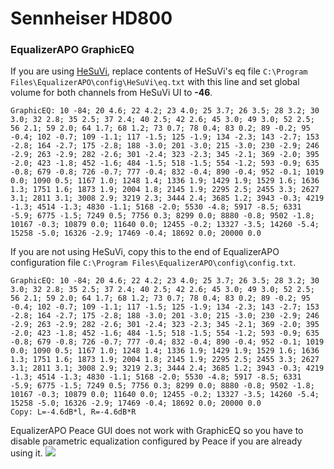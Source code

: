 # Sennheiser HD800
### EqualizerAPO GraphicEQ
If you are using [HeSuVi](https://sourceforge.net/projects/hesuvi/), replace contents of HeSuVi's eq file `C:\Program Files\EqualizerAPO\config\HeSuVi\eq.txt` with this line and set global volume for both channels from HeSuVi UI to **-46**.
```
GraphicEQ: 10 -84; 20 4.6; 22 4.2; 23 4.0; 25 3.7; 26 3.5; 28 3.2; 30 3.0; 32 2.8; 35 2.5; 37 2.4; 40 2.5; 42 2.6; 45 3.0; 49 3.0; 52 2.5; 56 2.1; 59 2.0; 64 1.7; 68 1.2; 73 0.7; 78 0.4; 83 0.2; 89 -0.2; 95 -0.4; 102 -0.7; 109 -1.1; 117 -1.5; 125 -1.9; 134 -2.3; 143 -2.7; 153 -2.8; 164 -2.7; 175 -2.8; 188 -3.0; 201 -3.0; 215 -3.0; 230 -2.9; 246 -2.9; 263 -2.9; 282 -2.6; 301 -2.4; 323 -2.3; 345 -2.1; 369 -2.0; 395 -2.0; 423 -1.8; 452 -1.6; 484 -1.5; 518 -1.5; 554 -1.2; 593 -0.9; 635 -0.8; 679 -0.8; 726 -0.7; 777 -0.4; 832 -0.4; 890 -0.4; 952 -0.1; 1019 0.0; 1090 0.5; 1167 1.0; 1248 1.4; 1336 1.9; 1429 1.9; 1529 1.6; 1636 1.3; 1751 1.6; 1873 1.9; 2004 1.8; 2145 1.9; 2295 2.5; 2455 3.3; 2627 3.1; 2811 3.1; 3008 2.9; 3219 2.3; 3444 2.4; 3685 1.2; 3943 -0.3; 4219 -1.3; 4514 -1.3; 4830 -1.1; 5168 -2.0; 5530 -4.8; 5917 -8.5; 6331 -5.9; 6775 -1.5; 7249 0.5; 7756 0.3; 8299 0.0; 8880 -0.8; 9502 -1.8; 10167 -0.3; 10879 0.0; 11640 0.0; 12455 -0.2; 13327 -3.5; 14260 -5.4; 15258 -5.0; 16326 -2.9; 17469 -0.4; 18692 0.0; 20000 0.0
```
If you are not using HeSuVi, copy this to the end of EqualizerAPO configuration file `C:\Program Files\EqualizerAPO\config\config.txt`.
```
GraphicEQ: 10 -84; 20 4.6; 22 4.2; 23 4.0; 25 3.7; 26 3.5; 28 3.2; 30 3.0; 32 2.8; 35 2.5; 37 2.4; 40 2.5; 42 2.6; 45 3.0; 49 3.0; 52 2.5; 56 2.1; 59 2.0; 64 1.7; 68 1.2; 73 0.7; 78 0.4; 83 0.2; 89 -0.2; 95 -0.4; 102 -0.7; 109 -1.1; 117 -1.5; 125 -1.9; 134 -2.3; 143 -2.7; 153 -2.8; 164 -2.7; 175 -2.8; 188 -3.0; 201 -3.0; 215 -3.0; 230 -2.9; 246 -2.9; 263 -2.9; 282 -2.6; 301 -2.4; 323 -2.3; 345 -2.1; 369 -2.0; 395 -2.0; 423 -1.8; 452 -1.6; 484 -1.5; 518 -1.5; 554 -1.2; 593 -0.9; 635 -0.8; 679 -0.8; 726 -0.7; 777 -0.4; 832 -0.4; 890 -0.4; 952 -0.1; 1019 0.0; 1090 0.5; 1167 1.0; 1248 1.4; 1336 1.9; 1429 1.9; 1529 1.6; 1636 1.3; 1751 1.6; 1873 1.9; 2004 1.8; 2145 1.9; 2295 2.5; 2455 3.3; 2627 3.1; 2811 3.1; 3008 2.9; 3219 2.3; 3444 2.4; 3685 1.2; 3943 -0.3; 4219 -1.3; 4514 -1.3; 4830 -1.1; 5168 -2.0; 5530 -4.8; 5917 -8.5; 6331 -5.9; 6775 -1.5; 7249 0.5; 7756 0.3; 8299 0.0; 8880 -0.8; 9502 -1.8; 10167 -0.3; 10879 0.0; 11640 0.0; 12455 -0.2; 13327 -3.5; 14260 -5.4; 15258 -5.0; 16326 -2.9; 17469 -0.4; 18692 0.0; 20000 0.0
Copy: L=-4.6dB*l, R=-4.6dB*R
```
EqualizerAPO Peace GUI does not work with GraphicEQ so you have to disable parametric equalization configured by Peace if you are already using it.
![](https://raw.githubusercontent.com/jaakkopasanen/AutoEq/master/results/SBAF-Serious/headphoncecom/onear/Sennheiser%20HD800/Sennheiser%20HD800.png)
